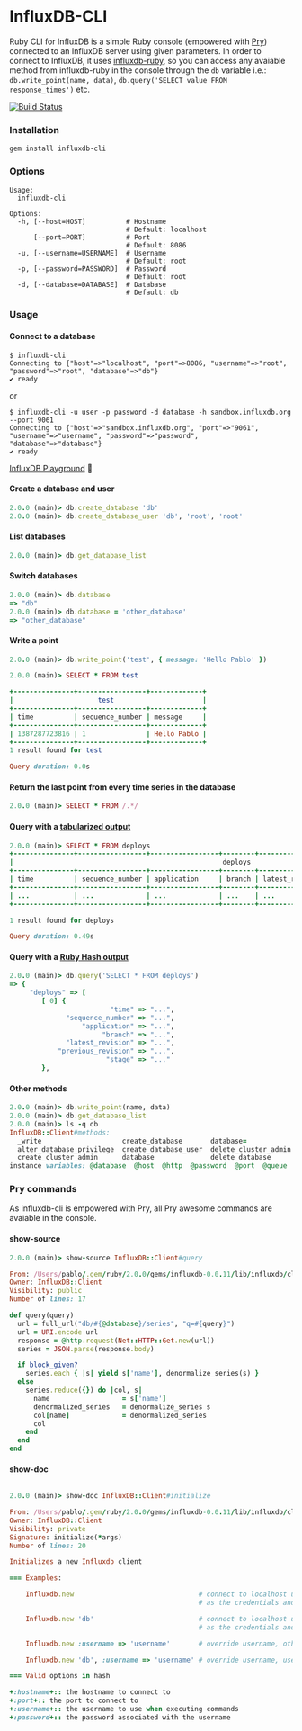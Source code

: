 InfluxDB-CLI
============

Ruby CLI for InfluxDB is a simple Ruby console (empowered with [Pry](https://github.com/pry/pry)) connected to an InfluxDB server using given parameters. In order to connect to InfluxDB, it uses [influxdb-ruby](https://github.com/influxdb/influxdb-ruby), so you can access any avaiable method from influxdb-ruby in the console through the `db` variable i.e.: `db.write_point(name, data)`, `db.query('SELECT value FROM response_times')` etc.

[![Build Status](https://secure.travis-ci.org/phstc/influxdb-cli.png)](http://travis-ci.org/phstc/influxdb-cli)

### Installation
```shell
gem install influxdb-cli
```

### Options

```shell
Usage:
  influxdb-cli

Options:
  -h, [--host=HOST]          # Hostname
                             # Default: localhost
      [--port=PORT]          # Port
                             # Default: 8086
  -u, [--username=USERNAME]  # Username
                             # Default: root
  -p, [--password=PASSWORD]  # Password
                             # Default: root
  -d, [--database=DATABASE]  # Database
                             # Default: db
```

### Usage

#### Connect to a database

```shell
$ influxdb-cli
Connecting to {"host"=>"localhost", "port"=>8086, "username"=>"root", "password"=>"root", "database"=>"db"}
✔ ready
```

or

```shell
$ influxdb-cli -u user -p password -d database -h sandbox.influxdb.org --port 9061
Connecting to {"host"=>"sandbox.influxdb.org", "port"=>"9061", "username"=>"username", "password"=>"password", "database"=>"database"}
✔ ready
```

[InfluxDB Playground](http://play.influxdb.org) :metal:

#### Create a database and user

```ruby
2.0.0 (main)> db.create_database 'db'
2.0.0 (main)> db.create_database_user 'db', 'root', 'root'
```

#### List databases

```ruby
2.0.0 (main)> db.get_database_list
```

#### Switch databases

```ruby
2.0.0 (main)> db.database
=> "db"
2.0.0 (main)> db.database = 'other_database'
=> "other_database"
```

#### Write a point

```ruby
2.0.0 (main)> db.write_point('test', { message: 'Hello Pablo' })

2.0.0 (main)> SELECT * FROM test

+---------------+-----------------+-------------+
|                     test                      |
+---------------+-----------------+-------------+
| time          | sequence_number | message     |
+---------------+-----------------+-------------+
| 1387287723816 | 1               | Hello Pablo |
+---------------+-----------------+-------------+
1 result found for test

Query duration: 0.0s
```

#### Return the last point from every time series in the database

```ruby
2.0.0 (main)> SELECT * FROM /.*/
```


#### Query with a [tabularized output](https://github.com/visionmedia/terminal-table)

```ruby
2.0.0 (main)> SELECT * FROM deploys
+---------------+-----------------+-----------------+--------+-----------------+-------------------+----------+
|                                                    deploys                                                  |
+---------------+-----------------+-----------------+--------+-----------------+-------------------+----------+
| time          | sequence_number | application     | branch | latest_revision | previous_revision | stage    |
+---------------+-----------------+-----------------+--------+-----------------+-------------------+----------+
| ...           | ...             | ...             | ...    | ...             | ...               | ...      |
+---------------+-----------------+-----------------+--------+-----------------+-------------------+----------+

1 result found for deploys

Query duration: 0.49s
```

#### Query with a [Ruby Hash output](https://github.com/michaeldv/awesome_print)

```ruby
2.0.0 (main)> db.query('SELECT * FROM deploys')
=> {
     "deploys" => [
        [ 0] {
                         "time" => "...",
              "sequence_number" => "...",
                  "application" => "...",
                       "branch" => "...",
              "latest_revision" => "...",
            "previous_revision" => "...",
                        "stage" => "..."
        },
```

#### Other methods

```ruby
2.0.0 (main)> db.write_point(name, data)
2.0.0 (main)> db.get_database_list
2.0.0 (main)> ls -q db
InfluxDB::Client#methods:
  _write                    create_database       database=             delete_database_user    get_database_user_list  password   port=  queue=                username
  alter_database_privilege  create_database_user  delete_cluster_admin  get_cluster_admin_list  host                    password=  query  update_cluster_admin  username=
  create_cluster_admin      database              delete_database       get_database_list       host=                   port       queue  update_database_user  write_point
instance variables: @database  @host  @http  @password  @port  @queue  @username
```

### Pry commands

As influxdb-cli is empowered with Pry, all Pry awesome commands are avaiable in the console.

#### show-source

```ruby
2.0.0 (main)> show-source InfluxDB::Client#query

From: /Users/pablo/.gem/ruby/2.0.0/gems/influxdb-0.0.11/lib/influxdb/client.rb @ line 152:
Owner: InfluxDB::Client
Visibility: public
Number of lines: 17

def query(query)
  url = full_url("db/#{@database}/series", "q=#{query}")
  url = URI.encode url
  response = @http.request(Net::HTTP::Get.new(url))
  series = JSON.parse(response.body)

  if block_given?
    series.each { |s| yield s['name'], denormalize_series(s) }
  else
    series.reduce({}) do |col, s|
      name                  = s['name']
      denormalized_series   = denormalize_series s
      col[name]             = denormalized_series
      col
    end
  end
end
```

#### show-doc

```ruby

2.0.0 (main)> show-doc InfluxDB::Client#initialize

From: /Users/pablo/.gem/ruby/2.0.0/gems/influxdb-0.0.11/lib/influxdb/client.rb @ line 13:
Owner: InfluxDB::Client
Visibility: private
Signature: initialize(*args)
Number of lines: 20

Initializes a new Influxdb client

=== Examples:

    Influxdb.new                               # connect to localhost using root/root
                                               # as the credentials and doesn't connect to a db

    Influxdb.new 'db'                          # connect to localhost using root/root
                                               # as the credentials and 'db' as the db name

    Influxdb.new :username => 'username'       # override username, other defaults remain unchanged

    Influxdb.new 'db', :username => 'username' # override username, use 'db' as the db name

=== Valid options in hash

+:hostname+:: the hostname to connect to
+:port+:: the port to connect to
+:username+:: the username to use when executing commands
+:password+:: the password associated with the username
```

